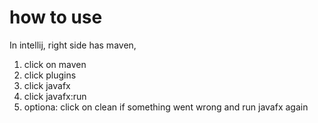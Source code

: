 # how to use
In intellij, right side has maven,

1. click on maven
2. click plugins
3. click javafx
4. click javafx:run
5. optiona: click on clean if something went wrong and run javafx again
